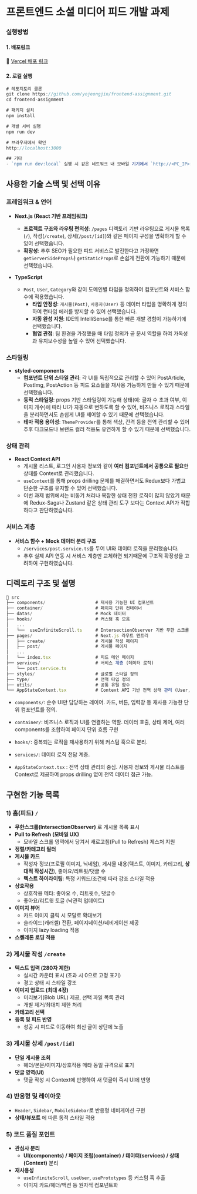 # 프론트엔드 소셜 미디어 피드 개발 과제

### 실행방법

#### 1. 배포링크

📎 [Vercel 배포 링크](https://frontend-assignment-nine-coral.vercel.app)

#### 2. 로컬 실행

```js
# 레포지토리 클론
git clone https://github.com/yojeongjin/frontend-assignment.git
cd frontend-assignment

# 패키지 설치
npm install

# 개발 서버 실행
npm run dev

# 브라우저에서 확인
http://localhost:3000

## 기타
- `npm run dev:local` 실행 시 같은 네트워크 내 모바일 기기에서 `http://<PC_IP>:3000` 으로 접속 가능합니다.
```

## 사용한 기술 스택 및 선택 이유

### 프레임워크 & 언어

- **Next.js (React 기반 프레임워크)**
  - **프로젝트 구조와 라우팅 편의성**: `/pages` 디렉토리 기반 라우팅으로 게시물 목록(`/`), 작성(`/create`), 상세(`/post/[id]`)와 같은 페이지 구성을 명확하게 할 수 있어 선택했습니다.
  - **확장성**: 추후 SEO가 필요한 피드 서비스로 발전한다고 가정하면 `getServerSideProps`나 `getStaticProps`로 손쉽게 전환이 가능하기 때문에 선택했습니다.

- **TypeScript**
  - `Post`, `User`, `Category`와 같이 도메인별 타입을 정의하여 컴포넌트와 서비스 함수에 적용했습니다.
    - **타입 안정성**: `게시물(Post)`, `사용자(User)` 등 데이터 타입을 명확하게 정의하여 런타임 에러를 방지할 수 있어 선택했습니다.
    - **자동 완성 지원**: IDE의 IntelliSense를 통한 빠른 개발 경험이 가능하기에 선택했습니다.
    - **협업 관점**: 팀 환경을 가정했을 때 타입 정의가 곧 문서 역할을 하여 가독성과 유지보수성을 높일 수 있어 선택했습니다.

### 스타일링

- **styled-components**
  - **컴포넌트 단위 스타일 관리**: 각 UI를 독립적으로 관리할 수 있어 PostArticle, PostImg, PostAction 등 피드 요소들을 재사용 가능하게 만들 수 있기 때문에 선택했습니다.
  - **동적 스타일링**: props 기반 스타일링이 가능해 상태(예: 글자 수 초과 여부, 이미지 개수)에 따라 UI가 자동으로 변하도록 할 수 있어, 비즈니스 로직과 스타일을 분리하면서도 손쉽게 UI를 제어할 수 있기 때문에 선택했습니다.
  - **테마 적용 용이성**: `ThemeProvider`를 통해 색상, 간격 등을 전역 관리할 수 있어 추후 다크모드나 브랜드 컬러 적용도 유연하게 할 수 있기 때문에 선택했습니다.

### 상태 관리

- **React Context API**
  - 게시물 리스트, 로그인 사용자 정보와 같이 **여러 컴포넌트에서 공통으로 필요**한 상태를 Context로 관리했습니다.
  - `useContext`를 통해 props drilling 문제를 해결하면서도 Redux보다 가볍고 단순한 구조를 유지할 수 있어 선택했습니다.
  - 이번 과제 범위에서는 비동기 처리나 복잡한 상태 전환 로직이 많지 않았기 때문에 Redux-Saga나 Zustand 같은 상태 관리 도구 보다는 Context API가 적합하다고 판단하였습니다.

### 서비스 계층

- **서비스 함수 + Mock 데이터 분리 구조**
  - `/services/post.service.ts`를 두어 UI와 데이터 로직을 분리했습니다.
  - 추후 실제 API 연동 시 서비스 계층만 교체하면 되기때문에 구조적 확장성을 고려하여 구현하였습니다.

## 디렉토리 구조 및 설명

```js
📁 src
├── components/                   # 재사용 가능한 UI 컴포넌트
├── container/                    # 페이지 단위 컨테이너
├── datas/                        # Mock 데이터
├── hooks/                        # 커스텀 훅 모음
│   ...
│   └──  useInfiniteScroll.ts     # IntersectionObserver 기반 무한 스크롤 훅
├── pages/                        # Next.js 라우트 엔트리
│   ├── create/                   # 게시물 작성 페이지
│   ├── post/                     # 게시물 페이지
│   ...
│   └── index.tsx                 # 피드 메인 페이지
├── services/                     # 서비스 계층 (데이터 로직)
│   └── post.service.ts
├── styles/                       # 글로벌 스타일 정의
├── type/                         # 전역 타입 정의
├── utils/                        # 공통 유틸 함수
└── AppStateContext.tsx           # Context API 기반 전역 상태 관리 (User, Post 리스트 등)
```

- `components/`: 순수 UI만 담당하는 레이어. 카드, 버튼, 입력창 등 재사용 가능한 단위 컴포넌트를 정의.

- `container/`: 비즈니스 로직과 UI를 연결하는 역할. 데이터 호출, 상태 제어, 여러 components를 조합하여 페이지 단위 흐름 구현
- `hooks/`: 중복되는 로직을 재사용하기 위해 커스텀 훅으로 분리.
- `services/`: 데이터 로직 전담 계층.
- `AppStateContext.tsx` : 전역 상태 관리의 중심. 사용자 정보와 게시물 리스트를 Context로 제공하여 props drilling 없이 전역 데이터 접근 가능.

## 구현한 기능 목록

### 1) 홈(피드) `/`

- **무한스크롤(IntersectionObserver)** 로 게시물 목록 표시
- **Pull to Refresh (모바일 UX)**
  - 모바일 스크롤 영역에서 당겨서 새로고침(Pull to Refresh) 제스처 지원
- **정렬/카테고리 필터**
- **게시물 카드**
  - 작성자 정보(프로필 이미지, 닉네임), 게시물 내용(텍스트, 이미지, 카테고리, **상대적 작성시간**), 좋아요/리트윗/댓글 수
  - **텍스트 하이라이팅**: 특정 키워드/조건에 따라 강조 스타일 적용
- **상호작용**
  - 상호작용 메타: 좋아요 수, 리트윗수, 댓글수
  - 좋아요/리트윗 토글 (낙관적 업데이트)
- **이미지 뷰어**
  - 카드 이미지 클릭 시 모달로 확대보기
  - 슬라이드(캐러셀) 전환, 페이지네이션/네비게이션 제공
  - 이미지 lazy loading 적용
- **스켈레톤 로딩 적용**

### 2) 게시물 작성 `/create`

- **텍스트 입력 (280자 제한)**
  - 실시간 카운터 표시 (초과 시 0으로 고정 표기)
  - 경고 상태 시 스타일 강조
- **이미지 업로드 (최대 4장)**
  - 미리보기(Blob URL) 제공, 선택 파일 목록 관리
  - 개별 제거/최대치 제한 처리
- **카테고리 선택**
- **등록 및 피드 반영**
  - 성공 시 피드로 이동하여 최신 글이 상단에 노출

### 3) 게시물 상세 `/post/[id]`

- **단일 게시물 조회**
  - 헤더/본문/이미지/상호작용 메타 동일 규격으로 표기
- **댓글 영역(UI)**
  - 댓글 작성 시 Context에 반영하여 새 댓글이 즉시 UI에 반영

### 4) 반응형 및 레이아웃

- `Header`, `Sidebar`, `MobileSidebar`로 반응형 네비게이션 구현
- **상태/뷰포트** 에 따른 동적 스타일 적용

### 5) 코드 품질 포인트

- **관심사 분리**
  - **UI(components) / 페이지 조립(container) / 데이터(services) / 상태 (Context)** 분리
- **재사용성**
  - `useInfiniteScroll`, `useUser`, `usePrototypes` 등 커스텀 훅 추출
  - 이미지 카드/헤더/액션 등 원자적 컴포넌트화
